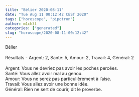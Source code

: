 ```yaml
---
title: "Bélier 2020-08-11"
date: "Tue Aug 11 00:12:42 CEST 2020"
tags: ["horoscope", "pipotron"]
author: m1ch3l
categories: ["generated"]
slug: "horoscope/2020-08-11-00:12:42"
---
```


Bélier<br>
<br>
Résultats - Argent: 2, Santé: 5, Amour: 2, Travail: 4, Général: 2<br>
<br>
Argent:  Vous ne devriez pas avoir les poches percées. <br>
Santé:   Vous allez avoir mal au genou. <br>
Amour:   Vous ne serez pas particulièrement à l’aise. <br>
Travail: Vous allez avoir une bonne idée. <br>
Général: Rien ne sert de courir, dit le proverbe.<br>
